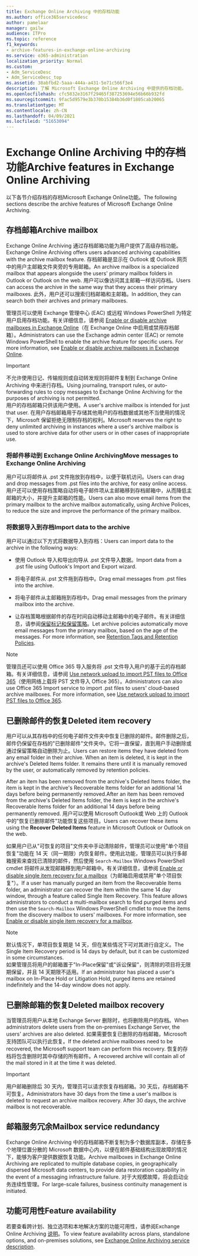 ```yaml
---
title: Exchange Online Archiving 中的存档功能
ms.author: office365servicedesc
author: pamelaar
manager: gailw
audience: ITPro
ms.topic: reference
f1_keywords:
- archive-features-in-exchange-online-archiving
ms.service: o365-administration
localization_priority: Normal
ms.custom:
- Adm_ServiceDesc
- Adm_ServiceDesc_top
ms.assetid: 38abfbd2-5aaa-444a-a431-5e71c566f3e4
description: 了解 Microsoft Exchange Online Archiving 中提供的存档功能。
ms.openlocfilehash: cfc5832e3167f29465f387253694e56b66b932fd
ms.sourcegitcommit: 9fac5d9579e3b370b15384b36d0f1805cab20065
ms.translationtype: MT
ms.contentlocale: zh-CN
ms.lasthandoff: 04/09/2021
ms.locfileid: "51653094"
---
```

# <a name="archive-features-in-exchange-online-archiving"></a><span data-ttu-id="2e161-103">Exchange Online Archiving 中的存档功能</span><span class="sxs-lookup"><span data-stu-id="2e161-103">Archive features in Exchange Online Archiving</span></span>

<span data-ttu-id="2e161-104">以下各节介绍存档的存档Microsoft Exchange Online功能。</span><span class="sxs-lookup"><span data-stu-id="2e161-104">The following sections describe the archive features of Microsoft Exchange Online Archiving.</span></span>
  
## <a name="archive-mailbox"></a><span data-ttu-id="2e161-105">存档邮箱</span><span class="sxs-lookup"><span data-stu-id="2e161-105">Archive mailbox</span></span>

<span data-ttu-id="2e161-106">Exchange Online Archiving 通过存档邮箱功能为用户提供了高级存档功能。</span><span class="sxs-lookup"><span data-stu-id="2e161-106">Exchange Online Archiving offers users advanced archiving capabilities with the archive mailbox feature.</span></span> <span data-ttu-id="2e161-107">存档邮箱是显示在 Outlook 或 Outlook 网页中的用户主邮箱文件夹旁的专用邮箱。</span><span class="sxs-lookup"><span data-stu-id="2e161-107">An archive mailbox is a specialized mailbox that appears alongside the users' primary mailbox folders in Outlook or Outlook on the web.</span></span> <span data-ttu-id="2e161-108">用户可以像访问其主邮箱一样访问存档。</span><span class="sxs-lookup"><span data-stu-id="2e161-108">Users can access the archive in the same way that they access their primary mailboxes.</span></span> <span data-ttu-id="2e161-109">此外，用户还可以搜索归档邮箱和主邮箱。</span><span class="sxs-lookup"><span data-stu-id="2e161-109">In addition, they can search both their archives and primary mailboxes.</span></span>
  
<span data-ttu-id="2e161-p102">管理员可以使用 Exchange 管理中心 (EAC) 或远程 Windows PowerShell 为特定用户启用存档功能。有关详细信息，请参阅 [Enable or disable archive mailboxes in Exchange Online](/office365/securitycompliance/enable-archive-mailboxes)（在 Exchange Online 中启用或禁用存档邮箱）。</span><span class="sxs-lookup"><span data-stu-id="2e161-p102">Administrators can use the Exchange admin center (EAC) or remote Windows PowerShell to enable the archive feature for specific users. For more information, see [Enable or disable archive mailboxes in Exchange Online](/office365/securitycompliance/enable-archive-mailboxes).</span></span>
  
> [!IMPORTANT]
>  <span data-ttu-id="2e161-112">不允许使用日记、传输规则或自动转发规则将邮件复制到 Exchange Online Archiving 中来进行存档。</span><span class="sxs-lookup"><span data-stu-id="2e161-112">Using journaling, transport rules, or auto-forwarding rules to copy messages to Exchange Online Archiving for the purposes of archiving is not permitted.</span></span> <br/>
>  <span data-ttu-id="2e161-113">用户的存档邮箱只供该用户使用。</span><span class="sxs-lookup"><span data-stu-id="2e161-113">A user's archive mailbox is intended for just that user.</span></span> <span data-ttu-id="2e161-114">在用户存档邮箱用于存储其他用户的存档数据或其他不当使用的情况下，Microsoft 保留拒绝无限制存档的权利。</span><span class="sxs-lookup"><span data-stu-id="2e161-114">Microsoft reserves the right to deny unlimited archiving in instances where a user's archive mailbox is used to store archive data for other users or in other cases of inappropriate use.</span></span>
  
### <a name="move-messages-to-exchange-online-archiving"></a><span data-ttu-id="2e161-115">将邮件移动到 Exchange Online Archiving</span><span class="sxs-lookup"><span data-stu-id="2e161-115">Move messages to Exchange Online Archiving</span></span>

<span data-ttu-id="2e161-116">用户可以将邮件从 .pst 文件拖放到存档中，以便于联机访问。</span><span class="sxs-lookup"><span data-stu-id="2e161-116">Users can drag and drop messages from .pst files into the archive, for easy online access.</span></span> <span data-ttu-id="2e161-117">用户还可以使用存档策略自动将电子邮件项从主邮箱移到存档邮箱中，从而降低主邮箱的大小，并提升主邮箱的性能。</span><span class="sxs-lookup"><span data-stu-id="2e161-117">Users can also move email items from the primary mailbox to the archive mailbox automatically, using Archive Polices, to reduce the size and improve the performance of the primary mailbox.</span></span> 
  
### <a name="import-data-to-the-archive"></a><span data-ttu-id="2e161-118">将数据导入到存档</span><span class="sxs-lookup"><span data-stu-id="2e161-118">Import data to the archive</span></span>

<span data-ttu-id="2e161-119">用户可以通过以下方式将数据导入到存档：</span><span class="sxs-lookup"><span data-stu-id="2e161-119">Users can import data to the archive in the following ways:</span></span>
  
- <span data-ttu-id="2e161-120">使用 Outlook 导入和导出向导从 .pst 文件导入数据。</span><span class="sxs-lookup"><span data-stu-id="2e161-120">Import data from a .pst file using Outlook's Import and Export wizard.</span></span>
    
- <span data-ttu-id="2e161-121">将电子邮件从 .pst 文件拖到存档中。</span><span class="sxs-lookup"><span data-stu-id="2e161-121">Drag email messages from .pst files into the archive.</span></span>
    
- <span data-ttu-id="2e161-122">将电子邮件从主邮箱拖到存档中。</span><span class="sxs-lookup"><span data-stu-id="2e161-122">Drag email messages from the primary mailbox into the archive.</span></span>
    
- <span data-ttu-id="2e161-p106">让存档策略根据邮件的存在时间自动移动主邮箱中的电子邮件。有关详细信息，请参阅[保留标记和保留策略](/Exchange/policy-and-compliance/mrm/retention-tags-and-retention-policies)。</span><span class="sxs-lookup"><span data-stu-id="2e161-p106">Let archive policies automatically move email messages from the primary mailbox, based on the age of the messages. For more information, see [Retention Tags and Retention Policies](/Exchange/policy-and-compliance/mrm/retention-tags-and-retention-policies).</span></span>
    
> [!NOTE]
> <span data-ttu-id="2e161-p107">管理员还可以使用 Office 365 导入服务将 .pst 文件导入用户的基于云的存档邮箱。有关详细信息，请参阅 [Use network upload to import PST files to Office 365](/office365/securitycompliance/use-network-upload-to-import-pst-files)（使用网络上载将 PST 文件导入 Office 365）。</span><span class="sxs-lookup"><span data-stu-id="2e161-p107">Administrators can also use Office 365 Import service to import .pst files to users' cloud-based archive mailboxes. For more information, see [Use network upload to import PST files to Office 365](/office365/securitycompliance/use-network-upload-to-import-pst-files).</span></span> 
  
## <a name="deleted-item-recovery"></a><span data-ttu-id="2e161-127">已删除邮件的恢复</span><span class="sxs-lookup"><span data-stu-id="2e161-127">Deleted item recovery</span></span>

<span data-ttu-id="2e161-p108">用户可以从其存档中的任何电子邮件文件夹中恢复已删除的邮件。邮件删除之后，邮件仍保留在存档的"已删除邮件"文件夹中。它将一直保留，直到用户手动删除或通过保留策略自动删除为止。</span><span class="sxs-lookup"><span data-stu-id="2e161-p108">Users can restore items they have deleted from any email folder in their archive. When an item is deleted, it is kept in the archive's Deleted Items folder. It remains there until it is manually removed by the user, or automatically removed by retention policies.</span></span>
  
<span data-ttu-id="2e161-131">After an item has been removed from the archive's Deleted Items folder, the item is kept in the archive's Recoverable Items folder for an additional 14 days before being permanently removed.</span><span class="sxs-lookup"><span data-stu-id="2e161-131">After an item has been removed from the archive's Deleted Items folder, the item is kept in the archive's Recoverable Items folder for an additional 14 days before being permanently removed.</span></span> <span data-ttu-id="2e161-132">用户可以使用 Microsoft Outlook或 Web 上的 Outlook 中的"恢复已删除邮件"功能恢复这些项目。</span><span class="sxs-lookup"><span data-stu-id="2e161-132">Users can recover these items using the **Recover Deleted Items** feature in Microsoft Outlook or Outlook on the web.</span></span> 
  
<span data-ttu-id="2e161-p110">如果用户已从"可恢复的项目"文件夹中手动清除邮件，管理员可以使用"单个项目恢复"功能在 14 天（同一期限）内恢复邮件。使用此功能，管理员可以执行多邮箱搜索来查找已清除的邮件，然后使用  `Search-Mailbox` Windows PowerShell cmdlet 将邮件从发现邮箱移到用户邮箱中。有关详细信息，请参阅 [Enable or disable single item recovery for a mailbox](/office365/securitycompliance/use-network-upload-to-import-pst-files)（为邮箱启用或禁用"单个项目恢复"）。</span><span class="sxs-lookup"><span data-stu-id="2e161-p110">If a user has manually purged an item from the Recoverable Items folder, an administrator can recover the item within the same 14 day window, through a feature called Single Item Recovery. This feature allows administrators to conduct a multi-mailbox search to find purged items and then use the  `Search-Mailbox` Windows PowerShell cmdlet to move the items from the discovery mailbox to users' mailboxes. For more information, see [Enable or disable single item recovery for a mailbox](/office365/securitycompliance/use-network-upload-to-import-pst-files).</span></span>
  
> [!NOTE]
>  <span data-ttu-id="2e161-136">默认情况下，单项目恢复期是 14 天，但在某些情况下可对其进行自定义。</span><span class="sxs-lookup"><span data-stu-id="2e161-136">The Single Item Recovery period is 14 days by default, but it can be customized in some circumstances.</span></span> <br/>
>  <span data-ttu-id="2e161-137">如果管理员将用户的邮箱置于"In-Place保留"或"诉讼保留"，则清除的项目将无限期保留，并且 14 天期限不适用。</span><span class="sxs-lookup"><span data-stu-id="2e161-137">If an administrator has placed a user's mailbox on In-Place Hold or Litigation Hold, purged items are retained indefinitely and the 14-day window does not apply.</span></span> 
  
## <a name="deleted-mailbox-recovery"></a><span data-ttu-id="2e161-138">已删除邮箱的恢复</span><span class="sxs-lookup"><span data-stu-id="2e161-138">Deleted mailbox recovery</span></span>

<span data-ttu-id="2e161-139">当管理员将用户从本地 Exchange Server 删除时，也将删除用户的存档。</span><span class="sxs-lookup"><span data-stu-id="2e161-139">When administrators delete users from the on-premises Exchange Server, the users' archives are also deleted.</span></span> <span data-ttu-id="2e161-140">如果需要恢复已删除的存档邮箱，Microsoft 支持团队可以执行此恢复。</span><span class="sxs-lookup"><span data-stu-id="2e161-140">If the deleted archive mailboxes need to be recovered, the Microsoft support team can perform this recovery.</span></span> <span data-ttu-id="2e161-141">恢复的存档将包含删除时其中存储的所有邮件。</span><span class="sxs-lookup"><span data-stu-id="2e161-141">A recovered archive will contain all of the mail stored in it at the time it was deleted.</span></span>
  
> [!IMPORTANT]
> <span data-ttu-id="2e161-p113">用户邮箱删除后 30 天内，管理员可以请求恢复存档邮箱。30 天后，存档邮箱不可恢复。</span><span class="sxs-lookup"><span data-stu-id="2e161-p113">Administrators have 30 days from the time a user's mailbox is deleted to request an archive mailbox recovery. After 30 days, the archive mailbox is not recoverable.</span></span> 
  
## <a name="mailbox-service-redundancy"></a><span data-ttu-id="2e161-144">邮箱服务冗余</span><span class="sxs-lookup"><span data-stu-id="2e161-144">Mailbox service redundancy</span></span>

<span data-ttu-id="2e161-145">Exchange Online Archiving 中的存档邮箱不断复制为多个数据库副本，存储在多个地理位置分散的 Microsoft 数据中心内，以便在邮件基础结构出现故障的情况下，能够为客户提供数据恢复功能。</span><span class="sxs-lookup"><span data-stu-id="2e161-145">Archive mailboxes in Exchange Online Archiving are replicated to multiple database copies, in geographically dispersed Microsoft data centers, to provide data restoration capability in the event of a messaging infrastructure failure.</span></span> <span data-ttu-id="2e161-146">对于大规模故障，将会启动业务连续性管理。</span><span class="sxs-lookup"><span data-stu-id="2e161-146">For large-scale failures, business continuity management is initiated.</span></span> 
  
## <a name="feature-availability"></a><span data-ttu-id="2e161-147">功能可用性</span><span class="sxs-lookup"><span data-stu-id="2e161-147">Feature availability</span></span>

<span data-ttu-id="2e161-148">若要查看跨计划、独立选项和本地解决方案的功能可用性，请参阅Exchange Online Archiving [说明](exchange-online-archiving-service-description.md)。</span><span class="sxs-lookup"><span data-stu-id="2e161-148">To view feature availability across plans, standalone options, and on-premises solutions, see [Exchange Online Archiving service description](exchange-online-archiving-service-description.md).</span></span>
